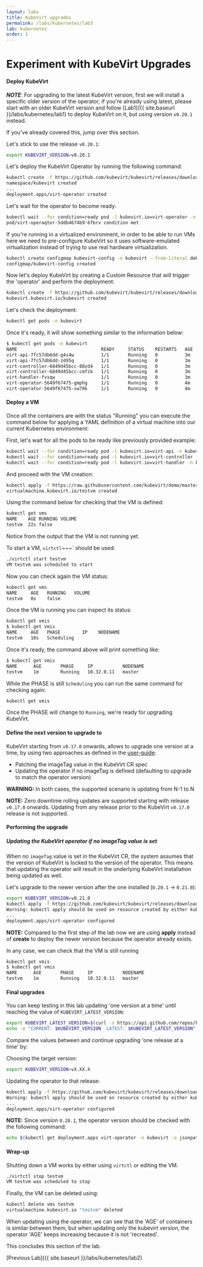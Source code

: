 ```yaml
---
layout: labs
title: KubeVirt upgrades
permalink: /labs/kubernetes/lab3
lab: kubernetes
order: 1
---
```


# Experiment with KubeVirt Upgrades

#### Deploy KubeVirt

***NOTE***: For upgrading to the latest KubeVirt version, first we will install a specific older version of the operator, if you're already using latest, please start with an older KubeVirt version and follow [Lab1]({{ site.baseurl }}/labs/kubernetes/lab1) to deploy KubeVirt on it, but using version `v0.20.1` instead.

If you've already covered this, jump over this section.

Let's stick to use the release `v0.20.1`:

~~~sh
export KUBEVIRT_VERSION=v0.20.1
~~~

Let's deploy the KubeVirt Operator by running the following command:

~~~sh
kubectl create -f https://github.com/kubevirt/kubevirt/releases/download/${KUBEVIRT_VERSION}/kubevirt-operator.yaml
namespace/kubevirt created
...
deployment.apps/virt-operator created
~~~

Let's wait for the operator to become ready:
~~~sh
kubectl wait --for condition=ready pod -l kubevirt.io=virt-operator -n kubevirt --timeout=100s
pod/virt-operaqtor-5ddb4674b9-6fbrv condition met
~~~

If you're running in a virtualized environment, in order to be able to run VMs here we need to pre-configure KubeVirt so it uses software-emulated virtualization instead of trying to use real hardware virtualization.

~~~sh
kubectl create configmap kubevirt-config -n kubevirt --from-literal debug.useEmulation=true
configmap/kubevirt-config created
~~~

Now let's deploy KubeVirt by creating a Custom Resource that will trigger the 'operator' and perform the deployment:

~~~sh
kubectl create -f https://github.com/kubevirt/kubevirt/releases/download/${KUBEVIRT_VERSION}/kubevirt-cr.yaml
kubevirt.kubevirt.io/kubevirt created
~~~

Let's check the deployment:
~~~sh
kubectl get pods -n kubevirt
~~~

Once it's ready, it will show something similar to the information below:

~~~sh
$ kubectl get pods -n kubevirt
NAME                               READY     STATUS    RESTARTS   AGE
virt-api-7fc57db6dd-g4s4w          1/1       Running   0          3m
virt-api-7fc57db6dd-zd95q          1/1       Running   0          3m
virt-controller-6849d45bcc-88zd4   1/1       Running   0          3m
virt-controller-6849d45bcc-cmfzk   1/1       Running   0          3m
virt-handler-fvsqw                 1/1       Running   0          3m
virt-operator-5649f67475-gmphg     1/1       Running   0          4m
virt-operator-5649f67475-sw78k     1/1       Running   0          4m
~~~

#### Deploy a VM

Once all the containers are with the status "Running" you can execute the command below for applying a YAML definition of a virtual machine into our current Kubernetes environment:

First, let's wait for all the pods to be ready like previously provided example:

~~~sh
kubectl wait --for condition=ready pod -l kubevirt.io=virt-api -n kubevirt --timeout=100s
kubectl wait --for condition=ready pod -l kubevirt.io=virt-controller -n kubevirt --timeout=100s
kubectl wait --for condition=ready pod -l kubevirt.io=virt-handler -n kubevirt --timeout=100s
~~~

And proceed with the VM creation:

~~~sh
kubectl apply -f https://raw.githubusercontent.com/kubevirt/demo/master/manifests/vm.yaml
virtualmachine.kubevirt.io/testvm created
~~~

Using the command below for checking that the VM is defined:

~~~sh
kubectl get vms
NAME    AGE RUNNING VOLUME
testvm  22s false
~~~

Notice from the output that the VM is not running yet.

To start a VM, `virtctl`~~~` should be used:

~~~sh
./virtctl start testvm
VM testvm was scheduled to start
~~~

Now you can check again the VM status:

~~~sh
kubectl get vms
NAME     AGE   RUNNING   VOLUME
testvm   0s    false
~~~

Once the VM is running you can inspect its status:

~~~sh
kubectl get vmis
$ kubectl get vmis
NAME     AGE   PHASE        IP    NODENAME
testvm   10s   Scheduling
~~~

Once it's ready, the command above will print something like:

~~~sh
$ kubectl get vmis
NAME      AGE       PHASE     IP           NODENAME
testvm    1m        Running   10.32.0.11   master
~~~

While the PHASE is still `Scheduling` you can run the same command for checking again:

~~~sh
kubectl get vmis
~~~

Once the PHASE will change to `Running`, we're ready for upgrading KubeVirt.

#### Define the next version to upgrade to

KubeVirt starting from `v0.17.0` onwards, allows to upgrade one version at a time, by using two approaches as defined in the [user-guide](https://kubevirt.io/user-guide/docs/latest/administration/intro.html#update):

- Patching the imageTag value in the KubeVirt CR spec
- Updating the operator if no imageTag is defined (defaulting to upgrade to match the operator version)

**WARNING:** In both cases, the supported scenario is updating from N-1 to N

**NOTE:** Zero downtime rolling updates are supported starting with release `v0.17.0` onwards. Updating from any release prior to the KubeVirt `v0.17.0` release is not supported.

#### Performing the upgrade

##### Updating the KubeVirt operator if no imageTag value is set

When no `imageTag` value is set in the KubeVirt CR, the system assumes that the version of KubeVirt is locked to the version of the operator. This means that updating the operator will result in the underlying KubeVirt installation being updated as well.

Let's upgrade to the newer version after the one installed (`0.20.1` -> `0.21.0`):

~~~sh
export KUBEVIRT_VERSION=v0.21.0
kubectl apply -f https://github.com/kubevirt/kubevirt/releases/download/${KUBEVIRT_VERSION}/kubevirt-operator.yaml
Warning: kubectl apply should be used on resource created by either kubectl create --save-config or kubectl apply
...
deployment.apps/virt-operator configured
~~~

**NOTE:** Compared to the first step of the lab now we are using **apply** instead of **create** to deploy the newer version because the operator already exists.

In any case, we can check that the VM is still running

~~~sh
kubectl get vmis
$ kubectl get vmis
NAME      AGE       PHASE     IP           NODENAME
testvm    1m        Running   10.32.0.11   master
~~~


#### Final upgrades

You can keep testing in this lab updating 'one version at a time' until reaching the value of `KUBEVIRT_LATEST_VERSION`:

~~~sh
export KUBEVIRT_LATEST_VERSION=$(curl -s https://api.github.com/repos/kubevirt/kubevirt/releases/latest | jq -r .tag_name)
echo -e "CURRENT: $KUBEVIRT_VERSION  LATEST: $KUBEVIRT_LATEST_VERSION"
~~~

Compare the values between and continue upgrading 'one release at a time' by:

Choosing the target version:

~~~sh
export KUBEVIRT_VERSION=vX.XX.X
~~~

Updating the operator to that release:

~~~sh
kubectl apply -f https://github.com/kubevirt/kubevirt/releases/download/${KUBEVIRT_VERSION}/kubevirt-operator.yaml
Warning: kubectl apply should be used on resource created by either kubectl create --save-config or kubectl apply
...
deployment.apps/virt-operator configured
~~~

**NOTE:** Since version `0.20.1`, the operator version should be checked with the following command:

~~~sh
echo $(kubectl get deployment.apps virt-operator -n kubevirt -o jsonpath='{.spec.template.spec.containers[0].env[?(@.name=="KUBEVIRT_VERSION")].value}')
~~~

#### Wrap-up

Shutting down a VM works by either using `virtctl` or editing the VM.

~~~sh
./virtctl stop testvm
VM testvm was scheduled to stop
~~~

Finally, the VM can be deleted using:

~~~sh
kubectl delete vms testvm
virtualmachine.kubevirt.io "testvm" deleted
~~~

When updating using the operator, we can see that the 'AGE' of containers is similar between them, but when updating only the kubevirt version, the operator 'AGE' keeps increasing because it is not 'recreated'.

This concludes this section of the lab.

[Previous Lab]({{ site.baseurl }}/labs/kubernetes/lab2)
